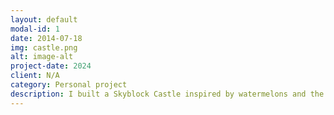 ```yaml
---
layout: default
modal-id: 1
date: 2014-07-18
img: castle.png
alt: image-alt
project-date: 2024
client: N/A
category: Personal project
description: I built a Skyblock Castle inspired by watermelons and the watermelon minions in Skyblock. It was tough working in an older Minecraft version where I did not have all the blocks I was used to working with. It was a fun challenge and I am happy with how it turned out.
---
```

